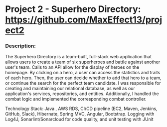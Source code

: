 # Project 2 - Superhero Directory: https://github.com/MaxEffect13/project2

### Description:
The Superhero Directory is a team-built, full-stack web application that allows users to create a team of six superheroes and battle    against another user's team. Calls to an API allow for the display of heroes on the homepage. By clicking on a hero, a user can access the statistics and traits of each hero. Then, the user can decide whether to add that hero to a team, or continue the search for the perfect team candidate. I was responsible for creating and maintaining our relational database, as well as our application's services, repositories, and entities. Additionally, I handled the combat logic and implemented the corresponding combat controller.

Technology Stack:
Java , AWS RDS, CI/CD pipeline (EC2, Maven, Jenkins, GitHub, Slack), Hibernate, Spring MVC, Angular, Bootstrap.
Logging with Log4J, Sonarlint/Sonarcloud for code quality, and unit testing with JUnit
